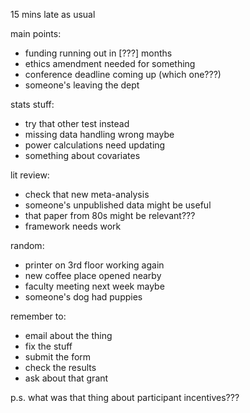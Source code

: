 15 mins late as usual

main points:
- funding running out in [???] months
- ethics amendment needed for something
- conference deadline coming up (which one???)
- someone's leaving the dept

stats stuff:
- try that other test instead
- missing data handling wrong maybe
- power calculations need updating
- something about covariates

lit review:
- check that new meta-analysis
- someone's unpublished data might be useful
- that paper from 80s might be relevant???
- framework needs work

random:
- printer on 3rd floor working again
- new coffee place opened nearby
- faculty meeting next week maybe
- someone's dog had puppies

remember to:
- email about the thing
- fix the stuff
- submit the form
- check the results
- ask about that grant

p.s. what was that thing about participant incentives??? 